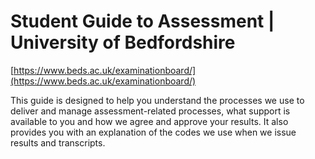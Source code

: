 # Student Guide to Assessment | University of Bedfordshire

[https://www.beds.ac.uk/examinationboard/](https://www.beds.ac.uk/examinationboard/)

This guide is designed to help you understand the processes we use to deliver and manage assessment-related processes, what support is available to you and how we agree and approve your results. It also provides you with an explanation of the codes we use when we issue results and transcripts.